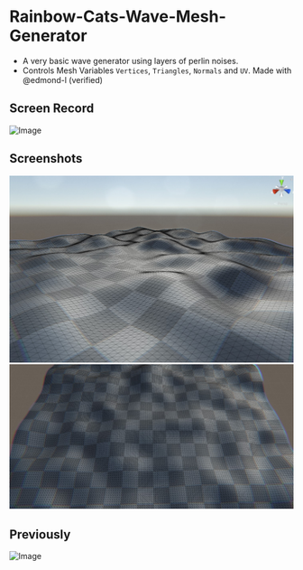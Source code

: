 # Rainbow-Cats-Wave-Mesh-Generator
 - A very basic wave generator using layers of perlin noises. 
 - Controls Mesh Variables `Vertices`, `Triangles`, `Normals` and `UV`. Made with @edmond-l (verified)
## Screen Record
![Image](https://github.com/UxxHans/Rainbow-Cats-Cube-Wave-Generator/blob/main/Pic/Animation02.gif)
## Screenshots
![Image](https://github.com/UxxHans/Rainbow-Cats-Cube-Wave-Generator/blob/main/Pic/Mesh01.jpg)
![Image](https://github.com/UxxHans/Rainbow-Cats-Cube-Wave-Generator/blob/main/Pic/Mesh02.jpg)
## Previously
![Image](https://github.com/UxxHans/Rainbow-Cats-Cube-Wave-Generator/blob/main/Pic/Animation01.gif)
